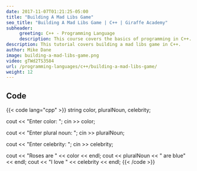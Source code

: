 ```yaml
---
date: 2017-11-07T01:21:25-05:00
title: "Building A Mad Libs Game"
seo_title: "Building A Mad Libs Game | C++ | Giraffe Academy"
subheader:
     greeting: C++ - Programming Language
     description: This course covers the basics of programming in C++. Work your way through the videos and we'll teach you everything you need to know to start your programming journey!
description: This tutorial covers building a mad libs game in C++.
author: Mike Dane
image: building-a-mad-libs-game.png
video: gTWd2TS3584
url: /programming-languages/c++/building-a-mad-libs-game/
weight: 12
---
```


## Code

{{< code lang="cpp" >}}
string color, pluralNoun, celebrity;

cout << "Enter color: ";
cin >> color;

cout << "Enter plural noun: ";
cin >> pluralNoun;

cout << "Enter celebrity: ";
cin >> celebrity;


cout << "Roses are " << color << endl;
cout << pluralNoun << " are blue" << endl;
cout << "I love " << celebrity << endl;
{{< /code >}}